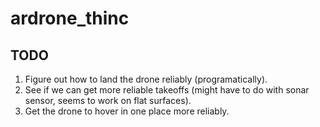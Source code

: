 ardrone_thinc
=============

TODO
----

1. Figure out how to land the drone reliably (programatically).
2. See if we can get more reliable takeoffs (might have to do with sonar sensor, seems to work on flat surfaces).
3. Get the drone to hover in one place more reliably.
